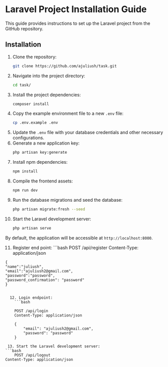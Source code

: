 # Laravel Project Installation Guide

This guide provides instructions to set up the Laravel project from the GitHub repository.

## Installation

1. Clone the repository:
    ```bash
    git clone https://github.com/ajuliush/task.git
    ```
2. Navigate into the project directory:
    ```bash
    cd task/
    ```
3. Install the project dependencies:
    ```bash
    composer install
    ```
4. Copy the example environment file to a new `.env` file:
    ```bash
    cp .env.example .env
    ```
5. Update the `.env` file with your database credentials and other necessary configurations.
6. Generate a new application key:
    ```bash
    php artisan key:generate
    ```
7. Install npm dependencies:
    ```bash
    npm install
    ```
8. Compile the frontend assets:
    ```bash
    npm run dev
    ```
9. Run the database migrations and seed the database:
    ```bash
    php artisan migrate:fresh --seed
    ```
10. Start the Laravel development server:
    ```bash
    php artisan serve
    ```

By default, the application will be accessible at `http://localhost:8000`.

  11. Register end point:
    ```bash
    POST /api/register
    Content-Type: application/json

    {
    "name":"juliush",
    "email":"ajuliush2@gmail.com",
    "password":"password",
    "password_confirmation": "password"
    }
```

  12. Login endpoint:
    ```bash

    POST /api/login
    Content-Type: application/json

    {
        "email": "ajuliush2@gmail.com",
        "password": "password"
    }
```
     13. Start the Laravel development server:
    ```bash
        POST /api/logout
    Content-Type: application/json
    
```
